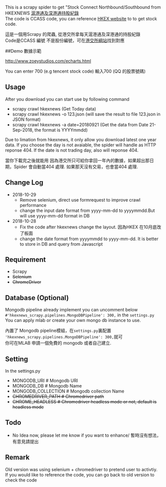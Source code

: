 This is a scrapy spider to get "Stock Connect Northbound/Southbound from HKEXNEWS [滬港通及深港通持股紀錄](http://www.hkexnews.hk/mutualmarketsdw/main.htm)  
The code is CCASS code, you can reference [HKEX website](http://www.hkex.com.hk/mutual-market/stock-connect/eligible-stocks/view-all-eligible-securities?sc_lang=en) to to get stock code.

這是一個用Scrapy 的爬蟲, 從港交所拿每天滬港通及深港通的持股紀錄  
Code是CCASS 編號 不是股份編號，可在[港交所綱站](http://www.hkex.com.hk/mutual-market/stock-connect/eligible-stocks/view-all-eligible-securities?sc_lang=zh-hk)找到對應

##Demo 數據示範

http://www.zoeystudios.com/echarts.html 

You can enter 700 (e.g tencent stock code) 輸入700 (QQ 的股票號碼)

## Usage

After you download you can start use by following command
* scrapy crawl hkexnews (Get Today data)
* scrapy crawl hkexnews -o 123.json (will save the result to file 123.json in JSON format)
* scrapy crawl hkexnews -a date=20180921 (Get the data from Date 21-Sep-2018, the format is YYYYmmdd)

Due to limation from hkexnews, it only allow you download latest one year data. If you choose the day is not avaiable, the spider will handle as HTTP reponse 404. If the date is not trading day, also will reponse 404.

當你下載完之後就能用
因為港交所只可給你拿回一年內的數據，如果超出那日期，Spider 會自動當404 處理. 如果那天沒有交易，也會當404 處理.

## Change Log
* 2018-10-29
  * Remove selenium, direct use formrequest to improve crawl performance
  * change the input date format from yyyy-mm-dd to yyyymmdd.But will use yyyy-mm-dd format in DB
* 2018-10-28
  * Fix the code after hkexnews change the layout. 因為HKEX 在10月底改了板面
  * change the date format from yyyymmdd to yyyy-mm-dd. It is better to store in DB and query from Javascript


## Requirement 
* Scrapy
* <del>Selenium </del>
* <del>ChromeDriver</del> 

## Database (Optional)

Mongodb pipeline already implement you can uncomment below `#'hkexnews_scrapy.pipelines.MongoDBPipeline': 300,` in the `settings.py`  
You can apply mlab or create your own mongo db instance to use.

內置了 Mongodb pipeline模組，在`settings.py`裏配置 `'hkexnews_scrapy.pipelines.MongoDBPipeline': 300,`就可  
你可在MLAB 申請一個免費的 mongodb 或者自己建立.

## Setting
In the settings.py 

* MONGODB_URI # Mongodb URI
* MONGODB_DB  # Mongodb Name
* MONGODB_COLLECTION # Mongodb collection Name
* <del>CHROMEDRIVER_PATH # Chromedriver path</del>
* <del>CHROME_HEADLESS  # Chromedriver headless mode or not, default is headless mode</del>

## Todo

* No Idea now, please let me know if you want to enhance/ 暫時沒有想法，有意見請提出

## Remark
Old version was using selenium + chromedriver to pretend user to activtiy. If you would like to reference the code, you can go back to old version to check the code
